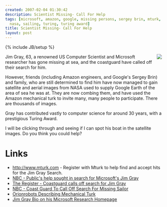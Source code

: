 ```yaml
---
created: 2007-02-04 01:30:42
description: Scientist Missing- Call For Help
tags: [microsoft, amazon, google, missing persons, sergey brin, mturk, mechanical turk, google earth,
  nasa, sailing, turing, turing award]
title: Scientist Missing- Call For Help
layout: post
---
```

{% include JB/setup %}

<img style=" float: right;" src="{{ image_base }}/jimgray.gif"/>
Jim Gray, 63, a renowned US Computer Scientist and Microsoft researcher has gone missing at sea, and the coastguard have called off their search for him.

However, friends (including Amazon engineers, and Google's Sergey Brin) and family, who are still determined to find him have now managed to gain satellite and aerial images from NASA used to supply Google Earth of the area of sea he was at. They are now combing them, and have used the Amazon mechanical turk to invite many, many people to participate. There are thousands of images.

Gray has contributed vastly to computer science for around 30 years, with a prestigious Turing Award.

I will be clicking through and seeing if I can spot his boat in the satellite images. Do you think you could help?

# Links

* <http://www.mturk.com> - Register with Mturk to help find and accept hits for the Jim Gray Search.
* [NBC - Public's help sought in search for Microsoft's Jim Gray](http://www.nbc11.com/news/10917602/detail.html)
* <a href="http://www.theregister.co.uk/2007/02/01/jim_gray_search_dropped/">The Register - Coastguard calls off search for Jim Gray</a>
* <a href="http://www.nbc11.com/news/10888165/detail.html">NBC - Coast Guard To Call Off Search For Missing Sailor</a>
* <a href="http://www.orionrobots.co.uk/blog/Interesting%20Register%20Article%20_%20Will%20Robots%20Ever%20Be%20Like%20Humans%20.html">Orionrobots Describing Mechanical Turk</a>
* <a href="http://research.microsoft.com/~Gray/">Jim Gray Bio on his Microsoft Research Homepage</a>


